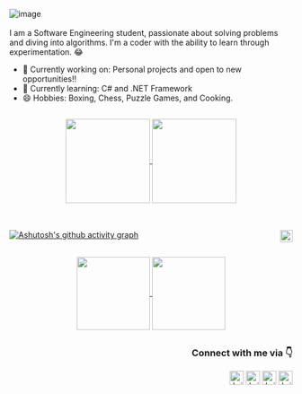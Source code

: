 ![image](https://github.com/brisolarag/brisolarag/assets/126127487/811ee1db-0d62-48f1-8d73-db3d081a20c7)
<br><br>
I am a Software Engineering student, passionate about solving problems and diving into algorithms. I'm a coder with the ability to learn through experimentation. 😂

- 🔭 Currently working on: Personal projects and open to new opportunities!!
- 🌱 Currently learning: C# and .NET Framework
- 😄 Hobbies: Boxing, Chess, Puzzle Games, and Cooking.
 
##


<div align="center">
  <a href="https://github.com/anuraghazra/github-readme-stats">
   <img height=150em align="center" src="https://github-readme-stats.vercel.app/api?username=brisolarag&theme=transparent&hide=contribs,prs&hide_border=true" />
 </a>
 <a href="https://github.com/anuraghazra/convoychat">
   <img height=150em align="center" src="https://github-readme-stats.vercel.app/api/top-langs?username=brisolarag&layout=compact&langs_count=8&card_width=320&theme=transparent&hide_border=true" />
 </a>
</div><br>


<br>

[![Ashutosh's github activity graph](https://github-readme-activity-graph.vercel.app/graph?username=brisolarag&theme=github-compact&color=006aff&point=006aff&line=006aff&hide_border=true)](https://github.com/ashutosh00710/github-readme-activity-graph)
<img align="right"  height="22em" src="https://komarev.com/ghpvc/?username=brisolarag&style=flat-square&color=006aff" />

<br>
<div align="center">
 <a href="https://github.com/anuraghazra/github-readme-stats">
   <img height=130em align="center" src="https://github-readme-stats.vercel.app/api/pin/?username=brisolarag&repo=TRemover&theme=transparent&hide_border=true" />
 </a>
 <a href="https://github.com/anuraghazra/convoychat">
   <img height=130em align="center" src="https://github-readme-stats.vercel.app/api/pin/?username=brisolarag&repo=ChromeTrack&theme=transparent&hide_border=true" />
 </a>
</div>

##
### <p align="right">Connect with me via 👇</p>
<div align="right">
  <a href="mailto:dev.brisolara@gmail.com" target="_blank"><img align="center" alt="brisolara-gmail" height="25em" src="https://img.shields.io/badge/Gmail-D14836?style=for-the-badge&logo=gmail&logoColor=white" /></a>
  <a href="https://wa.me/51999661982" target="_blank"><img align="center" alt="brisolara-whats" height="25em" src="https://img.shields.io/badge/WhatsApp-25D366?style=for-the-badge&logo=whatsapp&logoColor=white" /></a>
  <a href="https://www.instagram.com/gbrisolara/" target="_blank"><img align="center" alt="brisolara-instagram" height="25em" src="https://img.shields.io/badge/Instagram-E4405F?style=for-the-badge&logo=instagram&logoColor=white" /></a>
  <a href="https://www.linkedin.com/in/gabriel-brisolara/" target="_blank"><img align="center" alt="brisolara-linkedin" height="25em" src="https://img.shields.io/badge/LinkedIn-0077B5?style=for-the-badge&logo=linkedin&logoColor=white" /></a>
</div>

<br>



